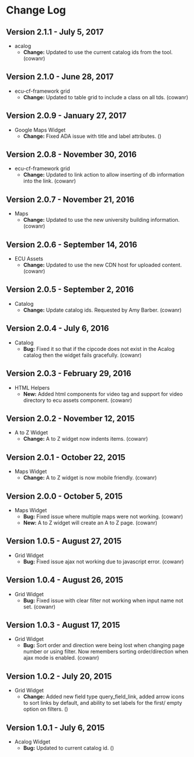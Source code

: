 # Change Log

## Version 2.1.1 - July 5, 2017
-  acalog<br />
   - **Change:** Updated to use the current catalog ids from the tool. (cowanr)

## Version 2.1.0 - June 28, 2017
-  ecu-cf-framework grid<br />
   - **Change:** Updated to table grid to include a class on all tds. (cowanr)

## Version 2.0.9 - January 27, 2017
- Google Maps Widget <br />
   - **Change:** Fixed ADA issue with title and label attributes. ()


## Version 2.0.8 - November 30, 2016
-  ecu-cf-framework grid<br />
   - **Change:** Updated to link action to allow inserting of db information into the link. (cowanr)

## Version 2.0.7 - November 21, 2016
-  Maps<br />
   - **Change:** Updated to use the new university building information. (cowanr)

## Version 2.0.6 - September 14, 2016
-  ECU Assets<br />
   - **Change:** Updated to use the new CDN host for uploaded content. (cowanr)

## Version 2.0.5 - September 2, 2016
- Catalog <br />
   - **Change:** Update catalog ids.  Requested by Amy Barber. (cowanr)

## Version 2.0.4 - July 6, 2016
- Catalog <br />
   - **Bug:** Fixed it so that if the cipcode does not exist in the Acalog catalog then the widget fails gracefully. (cowanr)

## Version 2.0.3 - February 29, 2016
- HTML Helpers <br />
   - **New:** Added html components for video tag and support for video directory to ecu assets component. (cowanr)

## Version 2.0.2 - November 12, 2015
- A to Z Widget <br />
   - **Change:** A to Z widget now indents items. (cowanr)

## Version 2.0.1 - October 22, 2015
- Maps Widget <br />
   - **Change:** A to Z widget is now mobile friendly. (cowanr)

## Version 2.0.0 - October 5, 2015
- Maps Widget <br />
   - **Bug:** Fixed issue where multiple maps were not working. (cowanr)
   - **New:** A to Z widget will create an A to Z page. (cowanr)

## Version 1.0.5 - August 27, 2015
- Grid Widget <br />
   - **Bug:** Fixed issue ajax not working due to javascript error. (cowanr)

## Version 1.0.4 - August 26, 2015
- Grid Widget <br />
   - **Bug:** Fixed issue with clear filter not working when input name not set. (cowanr)

## Version 1.0.3 - August 17, 2015
- Grid Widget <br />
   - **Bug:** Sort order and direction were being lost when changing page number or using filter.   Now remembers sorting order/direction when ajax mode is enabled. (cowanr)

## Version 1.0.2 - July 20, 2015
- Grid Widget <br />
   - **Change:** Added new field type query_field_link, added arrow icons to sort links by default, and ability to set labels for the first/ empty option on filters. ()

## Version 1.0.1 - July 6, 2015
- Acalog Widget <br />
   - **Bug:** Updated to current catalog id. ()
